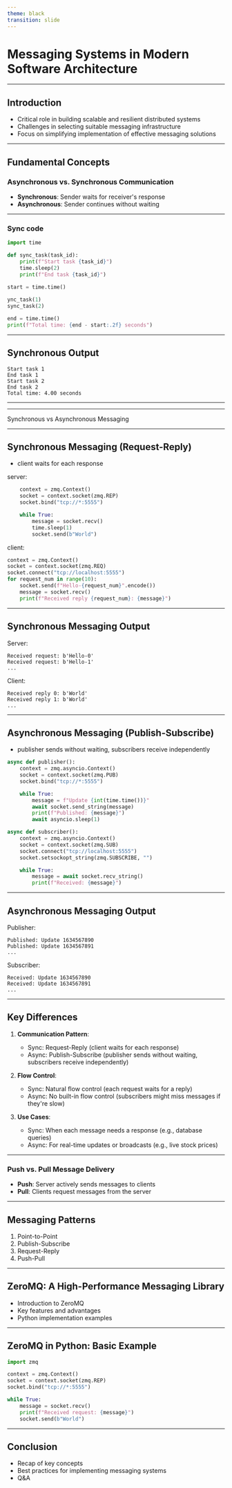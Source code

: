 ```yaml
---
theme: black
transition: slide
---
```

# Messaging Systems in Modern Software Architecture

---

## Introduction

- Critical role in building scalable and resilient distributed systems
- Challenges in selecting suitable messaging infrastructure
- Focus on simplifying implementation of effective messaging solutions

---

## Fundamental Concepts

### Asynchronous vs. Synchronous Communication

- **Synchronous**: Sender waits for receiver's response
- **Asynchronous**: Sender continues without waiting

---

### Sync code

```python
import time

def sync_task(task_id):
    print(f"Start task {task_id}")
    time.sleep(2)
    print(f"End task {task_id}")

start = time.time()
   
ync_task(1)
sync_task(2)

end = time.time()
print(f"Total time: {end - start:.2f} seconds")
```

---

## Synchronous Output

```
Start task 1
End task 1
Start task 2
End task 2
Total time: 4.00 seconds
```
---

---

Synchronous vs Asynchronous Messaging

---

## Synchronous Messaging (Request-Reply)
- client waits for each response

server:
```python
    context = zmq.Context()
    socket = context.socket(zmq.REP)
    socket.bind("tcp://*:5555")

    while True:
        message = socket.recv()
        time.sleep(1)
        socket.send(b"World")
```
client:
```python
context = zmq.Context()
socket = context.socket(zmq.REQ)
socket.connect("tcp://localhost:5555")
for request_num in range(10):
    socket.send(f"Hello-{request_num}".encode())
    message = socket.recv()
    print(f"Received reply {request_num}: {message}")

```

---

## Synchronous Messaging Output

Server:
```
Received request: b'Hello-0'
Received request: b'Hello-1'
...
```

Client:
```
Received reply 0: b'World'
Received reply 1: b'World'
...
```

---

## Asynchronous Messaging (Publish-Subscribe)

- publisher sends without waiting, subscribers receive independently

```python
async def publisher():
    context = zmq.asyncio.Context()
    socket = context.socket(zmq.PUB)
    socket.bind("tcp://*:5555")

    while True:
        message = f"Update {int(time.time())}"
        await socket.send_string(message)
        print(f"Published: {message}")
        await asyncio.sleep(1)

async def subscriber():
    context = zmq.asyncio.Context()
    socket = context.socket(zmq.SUB)
    socket.connect("tcp://localhost:5555")
    socket.setsockopt_string(zmq.SUBSCRIBE, "")

    while True:
        message = await socket.recv_string()
        print(f"Received: {message}")
```
---

## Asynchronous Messaging Output

Publisher:
```
Published: Update 1634567890
Published: Update 1634567891
...
```

Subscriber:
```
Received: Update 1634567890
Received: Update 1634567891
...
```

---

## Key Differences

1. **Communication Pattern**: 
   - Sync: Request-Reply (client waits for each response)
   - Async: Publish-Subscribe (publisher sends without waiting, subscribers receive independently)

2. **Flow Control**:
   - Sync: Natural flow control (each request waits for a reply)
   - Async: No built-in flow control (subscribers might miss messages if they're slow)

3. **Use Cases**:
   - Sync: When each message needs a response (e.g., database queries)
   - Async: For real-time updates or broadcasts (e.g., live stock prices)

---

### Push vs. Pull Message Delivery

- **Push**: Server actively sends messages to clients
- **Pull**: Clients request messages from the server

---

## Messaging Patterns

1. Point-to-Point
2. Publish-Subscribe
3. Request-Reply
4. Push-Pull

---

## ZeroMQ: A High-Performance Messaging Library

- Introduction to ZeroMQ
- Key features and advantages
- Python implementation examples

---

## ZeroMQ in Python: Basic Example

```python
import zmq

context = zmq.Context()
socket = context.socket(zmq.REP)
socket.bind("tcp://*:5555")

while True:
    message = socket.recv()
    print(f"Received request: {message}")
    socket.send(b"World")
```

---

## Conclusion

- Recap of key concepts
- Best practices for implementing messaging systems
- Q&A